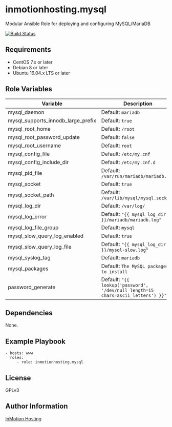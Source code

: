 inmotionhosting.mysql
=======

Modular Ansible Role for deploying and configuring MySQL/MariaDB

[![Build Status](https://travis-ci.org/inmotionhosting/ansible-role-mysql.png?branch=master)](https://travis-ci.org/inmotionhosting/ansible-role-mysql)

Requirements
------------

* CentOS 7.x or later
* Debian 8 or later
* Ubuntu 16.04.x LTS or later

Role Variables
--------------

| Variable | Description |
| -------- | ----------- |
| mysql_daemon | Default: `mariadb`
| mysql_supports_innodb_large_prefix | Default: `true`
| mysql_root_home | Default: `/root`
| mysql_root_password_update | Default: `false`
| mysql_root_username | Default: `root`
| mysql_config_file | Default: `/etc/my.cnf`
| mysql_config_include_dir | Default: `/etc/my.cnf.d`
| mysql_pid_file | Default: `/var/run/mariadb/mariadb.pid`
| mysql_socket | Default: `true`
| mysql_socket_path | Default: `/var/lib/mysql/mysql.sock`
| mysql_log_dir | Default: `/var/log/`
| mysql_log_error | Default: `"{{ mysql_log_dir }}/mariadb/mariadb.log"`
| mysql_log_file_group | Default: `mysql`
| mysql_slow_query_log_enabled | Default: `true`
| mysql_slow_query_log_file | Default: `"{{ mysql_log_dir }}/mysql-slow.log"`
| mysql_syslog_tag | Default: `mariadb`
| mysql_packages | Default: `The MySQL packages to install`
| password_generate | Default: `"{{ lookup('password', '/dev/null length=15 chars=ascii_letters') }}"`


Dependencies
------------

None.

Example Playbook
----------------

    - hosts: www
      roles:
         - role: inmotionhosting.mysql

License
-------

GPLv3

Author Information
------------------

[InMotion Hosting](https://inmotionhosting.com)
